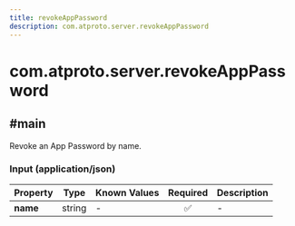 ```yaml
---
title: revokeAppPassword
description: com.atproto.server.revokeAppPassword
---
```


# com.atproto.server.revokeAppPassword

## #main

Revoke an App Password by name.

### Input (application/json)

| Property | Type | Known Values | Required | Description |
| --- | --- | --- | :---: | --- |
| **name** | string | - | ✅ | - |

